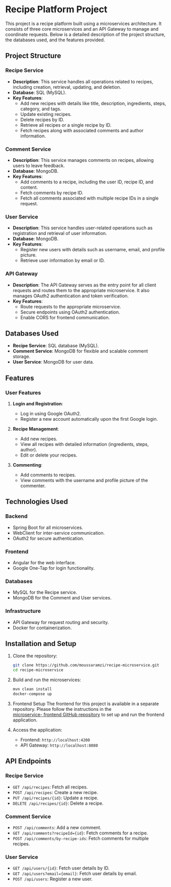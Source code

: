 # Recipe Platform Project

This project is a recipe platform built using a microservices architecture. It consists of three core microservices and an API Gateway to manage and coordinate requests. Below is a detailed description of the project structure, the databases used, and the features provided.

## Project Structure

### Recipe Service

- **Description**: This service handles all operations related to recipes, including creation, retrieval, updating, and deletion.
- **Database**: SQL (MySQL).
- **Key Features**:
  - Add new recipes with details like title, description, ingredients, steps, category, and tags.
  - Update existing recipes.
  - Delete recipes by ID.
  - Retrieve all recipes or a single recipe by ID.
  - Fetch recipes along with associated comments and author information.

### Comment Service

- **Description**: This service manages comments on recipes, allowing users to leave feedback.
- **Database**: MongoDB.
- **Key Features**:
  - Add comments to a recipe, including the user ID, recipe ID, and content.
  - Fetch comments by recipe ID.
  - Fetch all comments associated with multiple recipe IDs in a single request.

### User Service

- **Description**: This service handles user-related operations such as registration and retrieval of user information.
- **Database**: MongoDB.
- **Key Features**:
  - Register new users with details such as username, email, and profile picture.
  - Retrieve user information by email or ID.


### API Gateway
- **Description**: The API Gateway serves as the entry point for all client requests and routes them to the appropriate microservice. It also manages OAuth2 authentication and token verification.
- **Key Features**:
  - Route requests to the appropriate microservice.
  - Secure endpoints using OAuth2 authentication.
  - Enable CORS for frontend communication.

## Databases Used

- **Recipe Service**: SQL database (MySQL).
- **Comment Service**: MongoDB for flexible and scalable comment storage.
- **User Service**: MongoDB for user data.


## Features

### User Features
1. **Login and Registration**:
   - Log in using Google OAuth2.
   - Register a new account automatically upon the first Google login.

2. **Recipe Management**:
   - Add new recipes.
   - View all recipes with detailed information (ingredients, steps, author).
   - Edit or delete your recipes.

3. **Commenting**:
   - Add comments to recipes.
   - View comments with the username and profile picture of the commenter.

## Technologies Used

### Backend
- Spring Boot for all microservices.
- WebClient for inter-service communication.
- OAuth2 for secure authentication.

### Frontend
- Angular for the web interface.
- Google One-Tap for login functionality.

### Databases
- MySQL for the Recipe service.
- MongoDB for the Comment and User services.

### Infrastructure
- API Gateway for request routing and security.
- Docker for containerization.
  
## Installation and Setup

1. Clone the repository:
   ```bash
   git clone https://github.com/moussaramzi/recipe-microservice.git
   cd recipe-microservice
   ```

2. Build and run the microservices:
   ```bash
   mvn clean install
   docker-compose up
   ```

3. Frontend Setup
  The frontend for this project is available in a separate repository. Please follow the instructions in the                
  [microservice-  frontend GitHub repository](https://github.com/moussaramzi/microservice-fontend) to set up and run the 
  frontend application. 

4. Access the application:
   - Frontend: `http://localhost:4200`
   - API Gateway: `http://localhost:8080`

## API Endpoints

### Recipe Service
- `GET /api/recipes`: Fetch all recipes.
- `POST /api/recipes`: Create a new recipe.
- `PUT /api/recipes/{id}`: Update a recipe.
- `DELETE /api/recipes/{id}`: Delete a recipe.

### Comment Service
- `POST /api/comments`: Add a new comment.
- `GET /api/comments?recipeId={id}`: Fetch comments for a recipe.
- `POST /api/comments/by-recipe-ids`: Fetch comments for multiple recipes.

### User Service
- `GET /api/users/{id}`: Fetch user details by ID.
- `GET /api/users?email={email}`: Fetch user details by email.
- `POST /api/users`: Register a new user.




